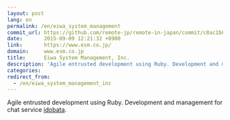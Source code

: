 ```yaml
---
layout: post
lang: en
permalink: /en/eiwa_system_management
commit_url: https://github.com/remote-jp/remote-in-japan/commit/c8ac1b667623d638d25d6fd6b0072c6f81369e91
date:       2015-09-09 12:21:32 +0900
link:       https://www.esm.co.jp/
domain:     www.esm.co.jp
title:      Eiwa System Management, Inc.
description: 'Agile entrusted development using Ruby. Development and management for chat service idobata.'
categories: 
redirect_from:
  - /en/eiwa_system_management_inc
---
```


<p>Agile entrusted development using Ruby. Development and management for chat service <a href="https://idobata.io/ja/home">idobata</a>.</p>
